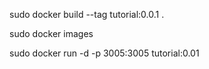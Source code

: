 sudo docker build --tag tutorial:0.0.1 .

sudo docker images

sudo docker run -d -p 3005:3005 tutorial:0.01
